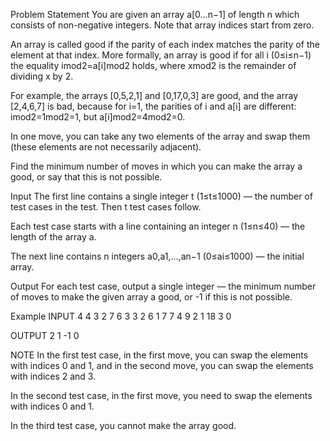 Problem Statement
You are given an array a[0…n−1] of length n which consists of non-negative integers. Note that array indices start from zero.

An array is called good if the parity of each index matches the parity of the element at that index. More formally, an array is good if for all i (0≤i≤n−1) the equality imod2=a[i]mod2 holds, where xmod2 is the remainder of dividing x by 2.

For example, the arrays [0,5,2,1] and [0,17,0,3] are good, and the array [2,4,6,7] is bad, because for i=1, the parities of i and a[i] are different: imod2=1mod2=1, but a[i]mod2=4mod2=0.

In one move, you can take any two elements of the array and swap them (these elements are not necessarily adjacent).

Find the minimum number of moves in which you can make the array a good, or say that this is not possible.

Input
The first line contains a single integer t (1≤t≤1000) — the number of test cases in the test. Then t test cases follow.

Each test case starts with a line containing an integer n (1≤n≤40) — the length of the array a.

The next line contains n integers a0,a1,…,an−1 (0≤ai≤1000) — the initial array.

Output
For each test case, output a single integer — the minimum number of moves to make the given array a good, or -1 if this is not possible.

Example
INPUT
4
4
3 2 7 6
3
3 2 6
1
7
7
4 9 2 1 18 3 0

OUTPUT
2
1
-1
0

NOTE
In the first test case, in the first move, you can swap the elements with indices 0 and 1, and in the second move, you can swap the elements with indices 2 and 3.

In the second test case, in the first move, you need to swap the elements with indices 0 and 1.

In the third test case, you cannot make the array good.


